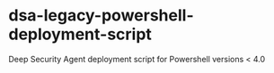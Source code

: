 # dsa-legacy-powershell-deployment-script

Deep Security Agent deployment script for Powershell versions < 4.0
